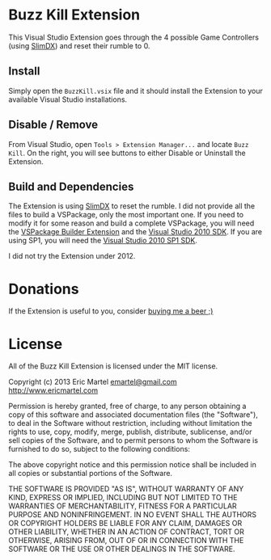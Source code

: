# Buzz Kill Extension

This Visual Studio Extension goes through the 4 possible Game Controllers (using [SlimDX](http://slimdx.org/)) and reset their rumble to 0.

## Install

Simply open the `BuzzKill.vsix` file and it should install the Extension to your available Visual Studio installations.

## Disable / Remove

From Visual Studio, open `Tools > Extension Manager...` and locate `Buzz Kill`. On the right, you will see buttons to either Disable or Uninstall the Extension.

## Build and Dependencies

The Extension is using [SlimDX](http://slimdx.org/) to reset the rumble. I did not provide all the files to build a VSPackage, only the most important one. If you need to modify it for some reason and build a complete VSPackage, you will need the [VSPackage Builder Extension](http://visualstudiogallery.msdn.microsoft.com/e9f40a57-3c9a-4d61-b3ec-1640c59549b3) and the [Visual Studio 2010 SDK](http://www.microsoft.com/en-us/download/details.aspx?id=2680). If you are using SP1, you will need the [Visual Studio 2010 SP1 SDK](http://www.microsoft.com/en-us/download/details.aspx?id=21835).

I did not try the Extension under 2012.

# Donations

If the Extension is useful to you, consider [buying me a beer ;)](http://www.ericmartel.com/buzz-kill/)

# License

All of the Buzz Kill Extension is licensed under the MIT license.

Copyright (c) 2013 Eric Martel <emartel@gmail.com> http://www.ericmartel.com

Permission is hereby granted, free of charge, to any person obtaining a copy of this software and associated documentation files (the "Software"), to deal in the Software without restriction, including without limitation the rights to use, copy, modify, merge, publish, distribute, sublicense, and/or sell copies of the Software, and to permit persons to whom the Software is furnished to do so, subject to the following conditions:

The above copyright notice and this permission notice shall be included in all copies or substantial portions of the Software.

THE SOFTWARE IS PROVIDED "AS IS", WITHOUT WARRANTY OF ANY KIND, EXPRESS OR IMPLIED, INCLUDING BUT NOT LIMITED TO THE WARRANTIES OF MERCHANTABILITY, FITNESS FOR A PARTICULAR PURPOSE AND NONINFRINGEMENT. IN NO EVENT SHALL THE AUTHORS OR COPYRIGHT HOLDERS BE LIABLE FOR ANY CLAIM, DAMAGES OR OTHER LIABILITY, WHETHER IN AN ACTION OF CONTRACT, TORT OR OTHERWISE, ARISING FROM, OUT OF OR IN CONNECTION WITH THE SOFTWARE OR THE USE OR OTHER DEALINGS IN THE SOFTWARE.